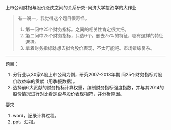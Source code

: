 上市公司财报与股价涨跌之间的关系研究-同济大学投资学的大作业

> 有一说一，我觉得这个题目很奇怪。
> 1. 第一问中25个财务指标。之间的相关性肯定很大把。
> 2. 第二问中25个财务指标，只选6个。删去75%的特征，哪有这样的特征选择。
> 3. 拿着财务指标就想去拟合股价表现，不太可能吧。市场错综复杂。

---

题目：
1. 分行业以30家A股上市公司为例，研究2007-2013年期 间25个财务指标对股价收益率的贡献（用季报数据）。
2. 选择前6大贡献的财务指标计算权重，编制财务指标强度指数，并与其2014的股价情况进行对比看是否与股价表现相符，并分析原因。

要求
1. word，记录计算过程。
2. ppt，汇报。

